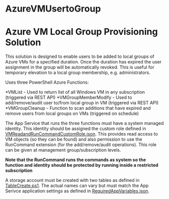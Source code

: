 # AzureVMUsertoGroup
# Azure VM Local Group Provisioning Solution #

This solution is designed to enable users to be added to local groups of Azure VMs for a specified duration. Once the duration has expired the user assignment in the group will be automatically revoked. This is useful for temporary elevation to a local group membership, e.g. administrators.

Uses three PowerShell Azure Functions:

*VMList - Used to return list of all Windows VM in any subscription (triggered via REST API)
*VMGroupMemberModify - Used to add/remove/audit user to/from local group in VM (triggered via REST API)
*VMGroupCleanup - Function to scan additions that have expired and remove users from local groups on VMs (triggered on schedule)

The App Service that runs the three functions must have a system managed identity. This identity should be assigned the custom role defined in [VMReadandRunCommandCustomRole.json](VMReadandRunCommandCustomRole.json). This provides read access to VM objects (so they can be found) and also permission to use the RunCommand extension (for the add/remove/audit operations). This role can be given at management group/subscription levels.

__Note that the RunCommand runs the commands as system so the function and identity should be protected by running inside a restricted subscription__

A storage account must be created with two tables as defined in [TableCreate.ps1](TableCreate.ps1). The actual names can vary but must match the App Serivce application settings as defined in [RequiredAppVariables.json](RequiredAppVariables.json).
